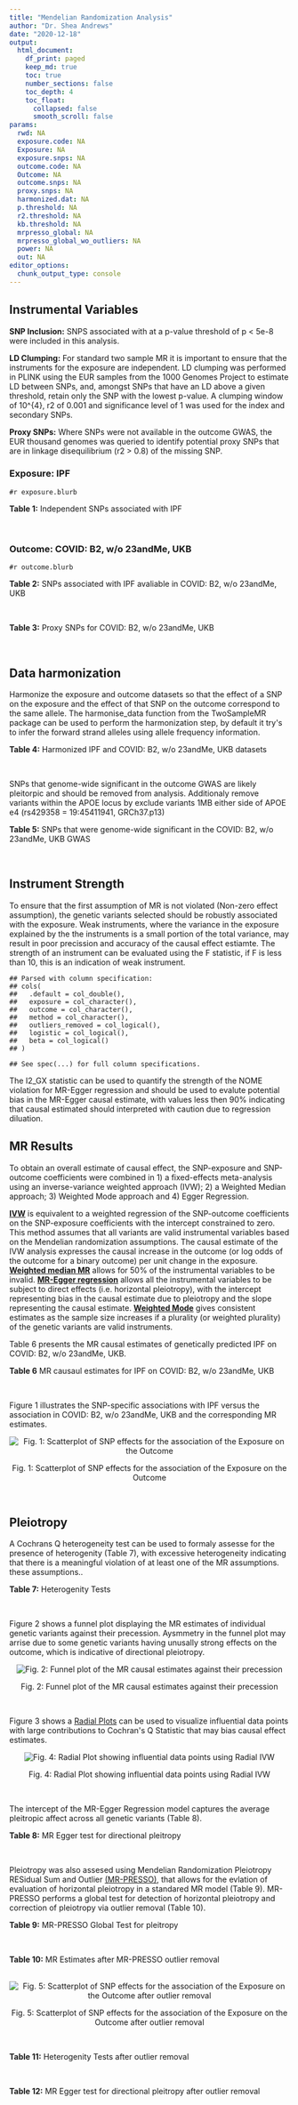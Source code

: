 ```yaml
---
title: "Mendelian Randomization Analysis"
author: "Dr. Shea Andrews"
date: "2020-12-18"
output:
  html_document:
    df_print: paged
    keep_md: true
    toc: true
    number_sections: false
    toc_depth: 4
    toc_float:
      collapsed: false
      smooth_scroll: false
params:
  rwd: NA
  exposure.code: NA
  Exposure: NA
  exposure.snps: NA
  outcome.code: NA
  Outcome: NA
  outcome.snps: NA
  proxy.snps: NA
  harmonized.dat: NA
  p.threshold: NA
  r2.threshold: NA
  kb.threshold: NA
  mrpresso_global: NA
  mrpresso_global_wo_outliers: NA
  power: NA
  out: NA
editor_options:
  chunk_output_type: console
---
```







## Instrumental Variables
**SNP Inclusion:** SNPS associated with at a p-value threshold of p < 5e-8 were included in this analysis.
<br>

**LD Clumping:** For standard two sample MR it is important to ensure that the instruments for the exposure are independent. LD clumping was performed in PLINK using the EUR samples from the 1000 Genomes Project to estimate LD between SNPs, and, amongst SNPs that have an LD above a given threshold, retain only the SNP with the lowest p-value. A clumping window of 10^{4}, r2 of 0.001 and significance level of 1 was used for the index and secondary SNPs.
<br>

**Proxy SNPs:** Where SNPs were not available in the outcome GWAS, the EUR thousand genomes was queried to identify potential proxy SNPs that are in linkage disequilibrium (r2 > 0.8) of the missing SNP.
<br>

### Exposure: IPF
`#r exposure.blurb`
<br>

**Table 1:** Independent SNPs associated with IPF
<div data-pagedtable="false">
  <script data-pagedtable-source type="application/json">
{"columns":[{"label":["SNP"],"name":[1],"type":["chr"],"align":["left"]},{"label":["CHROM"],"name":[2],"type":["dbl"],"align":["right"]},{"label":["POS"],"name":[3],"type":["dbl"],"align":["right"]},{"label":["REF"],"name":[4],"type":["chr"],"align":["left"]},{"label":["ALT"],"name":[5],"type":["chr"],"align":["left"]},{"label":["AF"],"name":[6],"type":["dbl"],"align":["right"]},{"label":["BETA"],"name":[7],"type":["dbl"],"align":["right"]},{"label":["SE"],"name":[8],"type":["dbl"],"align":["right"]},{"label":["Z"],"name":[9],"type":["dbl"],"align":["right"]},{"label":["P"],"name":[10],"type":["dbl"],"align":["right"]},{"label":["N"],"name":[11],"type":["dbl"],"align":["right"]},{"label":["TRAIT"],"name":[12],"type":["chr"],"align":["left"]}],"data":[{"1":"rs78238620","2":"3","3":"44902386","4":"T","5":"A","6":"0.053459","7":"0.4593835","8":"0.07390969","9":"6.215471","10":"5.117086e-10","11":"11259","12":"Idiopathic_Pulmonary_Fibrosis"},{"1":"rs12696304","2":"3","3":"169481271","4":"C","5":"G","6":"0.278854","7":"0.2668156","8":"0.03717319","9":"7.177635","10":"7.092778e-13","11":"11259","12":"Idiopathic_Pulmonary_Fibrosis"},{"1":"rs2013701","2":"4","3":"89885086","4":"G","5":"T","6":"0.487438","7":"-0.2424697","8":"0.03330002","9":"-7.281368","10":"3.304528e-13","11":"11259","12":"Idiopathic_Pulmonary_Fibrosis"},{"1":"rs7725218","2":"5","3":"1282414","4":"G","5":"A","6":"0.323107","7":"-0.3293240","8":"0.03544862","9":"-9.290180","10":"1.540283e-20","11":"11259","12":"Idiopathic_Pulmonary_Fibrosis"},{"1":"rs2076295","2":"6","3":"7563232","4":"T","5":"G","6":"0.468835","7":"0.3799705","8":"0.03322854","9":"11.435066","10":"2.793256e-30","11":"11259","12":"Idiopathic_Pulmonary_Fibrosis"},{"1":"rs12699415","2":"7","3":"1909479","4":"A","5":"G","6":"0.580176","7":"-0.2440172","8":"0.03400225","9":"-7.176502","10":"7.151760e-13","11":"11259","12":"Idiopathic_Pulmonary_Fibrosis"},{"1":"rs2897075","2":"7","3":"99630342","4":"C","5":"T","6":"0.391410","7":"0.2585521","8":"0.03404714","9":"7.593945","10":"3.103096e-14","11":"11259","12":"Idiopathic_Pulmonary_Fibrosis"},{"1":"rs28513081","2":"8","3":"120934126","4":"A","5":"G","6":"0.427310","7":"-0.2034907","8":"0.03346963","9":"-6.079862","10":"1.202864e-09","11":"11259","12":"Idiopathic_Pulmonary_Fibrosis"},{"1":"rs35705950","2":"11","3":"1241221","4":"G","5":"T","6":"0.140904","7":"1.5773608","8":"0.05180105","9":"30.450365","10":"1.184630e-203","11":"11259","12":"Idiopathic_Pulmonary_Fibrosis"},{"1":"rs9577395","2":"13","3":"113534984","4":"C","5":"G","6":"0.207732","7":"-0.2642992","8":"0.04115030","9":"-6.422778","10":"1.338099e-10","11":"11259","12":"Idiopathic_Pulmonary_Fibrosis"},{"1":"rs59424629","2":"15","3":"40720542","4":"G","5":"T","6":"0.538260","7":"0.2678313","8":"0.03320740","9":"8.065411","10":"7.298965e-16","11":"11259","12":"Idiopathic_Pulmonary_Fibrosis"},{"1":"rs62023891","2":"15","3":"86097216","4":"G","5":"A","6":"0.300615","7":"0.2356498","8":"0.03664299","9":"6.430965","10":"1.267962e-10","11":"11259","12":"Idiopathic_Pulmonary_Fibrosis"},{"1":"rs17652520","2":"17","3":"44098967","4":"G","5":"A","6":"0.214766","7":"-0.3286135","8":"0.04066747","9":"-8.080502","10":"6.450078e-16","11":"11259","12":"Idiopathic_Pulmonary_Fibrosis"},{"1":"rs12610495","2":"19","3":"4717672","4":"A","5":"G","6":"0.305555","7":"0.2722340","8":"0.03899250","9":"6.981701","10":"2.916276e-12","11":"11259","12":"Idiopathic_Pulmonary_Fibrosis"},{"1":"rs41308092","2":"20","3":"62324391","4":"G","5":"A","6":"0.019674","7":"0.7503587","8":"0.12196998","9":"6.151995","10":"7.651443e-10","11":"11259","12":"Idiopathic_Pulmonary_Fibrosis"}],"options":{"columns":{"min":{},"max":[10]},"rows":{"min":[10],"max":[10]},"pages":{}}}
  </script>
</div>
<br>

### Outcome: COVID: B2, w/o 23andMe, UKB
`#r outcome.blurb`
<br>

**Table 2:** SNPs associated with IPF avaliable in COVID: B2, w/o 23andMe, UKB
<div data-pagedtable="false">
  <script data-pagedtable-source type="application/json">
{"columns":[{"label":["SNP"],"name":[1],"type":["chr"],"align":["left"]},{"label":["CHROM"],"name":[2],"type":["dbl"],"align":["right"]},{"label":["POS"],"name":[3],"type":["dbl"],"align":["right"]},{"label":["REF"],"name":[4],"type":["chr"],"align":["left"]},{"label":["ALT"],"name":[5],"type":["chr"],"align":["left"]},{"label":["AF"],"name":[6],"type":["dbl"],"align":["right"]},{"label":["BETA"],"name":[7],"type":["dbl"],"align":["right"]},{"label":["SE"],"name":[8],"type":["dbl"],"align":["right"]},{"label":["Z"],"name":[9],"type":["dbl"],"align":["right"]},{"label":["P"],"name":[10],"type":["dbl"],"align":["right"]},{"label":["N"],"name":[11],"type":["dbl"],"align":["right"]},{"label":["TRAIT"],"name":[12],"type":["chr"],"align":["left"]}],"data":[{"1":"rs78238620","2":"3","3":"44902386","4":"T","5":"A","6":"0.05377","7":"0.0822880","8":"0.055953","9":"1.4706629","10":"1.414e-01","11":"543388","12":"COVID:_hospitalized_vs._population__eur_w/o_23andMe__ukbb"},{"1":"rs12696304","2":"3","3":"169481271","4":"C","5":"G","6":"0.25570","7":"0.0277080","8":"0.029041","9":"0.9540994","10":"3.400e-01","11":"543388","12":"COVID:_hospitalized_vs._population__eur_w/o_23andMe__ukbb"},{"1":"rs2013701","2":"4","3":"89885086","4":"G","5":"T","6":"0.53440","7":"-0.0407670","8":"0.025881","9":"-1.5751710","10":"1.152e-01","11":"542775","12":"COVID:_hospitalized_vs._population__eur_w/o_23andMe__ukbb"},{"1":"rs7725218","2":"5","3":"1282414","4":"G","5":"A","6":"0.35400","7":"-0.0287200","8":"0.026710","9":"-1.0752527","10":"2.823e-01","11":"543388","12":"COVID:_hospitalized_vs._population__eur_w/o_23andMe__ukbb"},{"1":"rs2076295","2":"6","3":"7563232","4":"T","5":"G","6":"0.42790","7":"0.0469270","8":"0.035693","9":"1.3147396","10":"1.886e-01","11":"530716","12":"COVID:_hospitalized_vs._population__eur_w/o_23andMe__ukbb"},{"1":"rs12699415","2":"7","3":"1909479","4":"A","5":"G","6":"0.57000","7":"-0.0591860","8":"0.026170","9":"-2.2615972","10":"2.372e-02","11":"543388","12":"COVID:_hospitalized_vs._population__eur_w/o_23andMe__ukbb"},{"1":"rs2897075","2":"7","3":"99630342","4":"C","5":"T","6":"0.38630","7":"0.0807280","8":"0.028344","9":"2.8481513","10":"4.398e-03","11":"540159","12":"COVID:_hospitalized_vs._population__eur_w/o_23andMe__ukbb"},{"1":"rs28513081","2":"8","3":"120934126","4":"A","5":"G","6":"0.47910","7":"-0.0589300","8":"0.032595","9":"-1.8079460","10":"7.061e-02","11":"533332","12":"COVID:_hospitalized_vs._population__eur_w/o_23andMe__ukbb"},{"1":"rs35705950","2":"11","3":"1241221","4":"G","5":"T","6":"0.11280","7":"-0.1978300","8":"0.054693","9":"-3.6170991","10":"2.979e-04","11":"258921","12":"COVID:_hospitalized_vs._population__eur_w/o_23andMe__ukbb"},{"1":"rs9577395","2":"13","3":"113534984","4":"C","5":"G","6":"0.22790","7":"0.1085300","8":"0.031007","9":"3.5001774","10":"4.648e-04","11":"543388","12":"COVID:_hospitalized_vs._population__eur_w/o_23andMe__ukbb"},{"1":"rs59424629","2":"15","3":"40720542","4":"G","5":"T","6":"0.56190","7":"0.0230500","8":"0.025712","9":"0.8964686","10":"3.700e-01","11":"543388","12":"COVID:_hospitalized_vs._population__eur_w/o_23andMe__ukbb"},{"1":"rs62023891","2":"15","3":"86097216","4":"G","5":"A","6":"0.30090","7":"-0.0030223","8":"0.028931","9":"-0.1044658","10":"9.168e-01","11":"543388","12":"COVID:_hospitalized_vs._population__eur_w/o_23andMe__ukbb"},{"1":"rs17652520","2":"17","3":"44098967","4":"G","5":"A","6":"0.14620","7":"-0.0713250","8":"0.038827","9":"-1.8369949","10":"6.621e-02","11":"533332","12":"COVID:_hospitalized_vs._population__eur_w/o_23andMe__ukbb"},{"1":"rs12610495","2":"19","3":"4717672","4":"A","5":"G","6":"0.32150","7":"0.1879600","8":"0.039091","9":"4.8082679","10":"1.523e-06","11":"530716","12":"COVID:_hospitalized_vs._population__eur_w/o_23andMe__ukbb"},{"1":"rs41308092","2":"20","3":"62324391","4":"G","5":"A","6":"0.03291","7":"-0.1110800","8":"0.099368","9":"-1.1178649","10":"2.636e-01","11":"541254","12":"COVID:_hospitalized_vs._population__eur_w/o_23andMe__ukbb"}],"options":{"columns":{"min":{},"max":[10]},"rows":{"min":[10],"max":[10]},"pages":{}}}
  </script>
</div>
<br>

**Table 3:** Proxy SNPs for COVID: B2, w/o 23andMe, UKB
<div data-pagedtable="false">
  <script data-pagedtable-source type="application/json">
{"columns":[{"label":["proxy.outcome"],"name":[1],"type":["lgl"],"align":["right"]},{"label":["target_snp"],"name":[2],"type":["lgl"],"align":["right"]},{"label":["proxy_snp"],"name":[3],"type":["lgl"],"align":["right"]},{"label":["ld.r2"],"name":[4],"type":["lgl"],"align":["right"]},{"label":["Dprime"],"name":[5],"type":["lgl"],"align":["right"]},{"label":["ref.proxy"],"name":[6],"type":["lgl"],"align":["right"]},{"label":["alt.proxy"],"name":[7],"type":["lgl"],"align":["right"]},{"label":["CHROM"],"name":[8],"type":["lgl"],"align":["right"]},{"label":["POS"],"name":[9],"type":["lgl"],"align":["right"]},{"label":["ALT.proxy"],"name":[10],"type":["lgl"],"align":["right"]},{"label":["REF.proxy"],"name":[11],"type":["lgl"],"align":["right"]},{"label":["AF"],"name":[12],"type":["lgl"],"align":["right"]},{"label":["BETA"],"name":[13],"type":["lgl"],"align":["right"]},{"label":["SE"],"name":[14],"type":["lgl"],"align":["right"]},{"label":["P"],"name":[15],"type":["lgl"],"align":["right"]},{"label":["N"],"name":[16],"type":["lgl"],"align":["right"]},{"label":["ref"],"name":[17],"type":["lgl"],"align":["right"]},{"label":["alt"],"name":[18],"type":["lgl"],"align":["right"]},{"label":["ALT"],"name":[19],"type":["lgl"],"align":["right"]},{"label":["REF"],"name":[20],"type":["lgl"],"align":["right"]},{"label":["PHASE"],"name":[21],"type":["lgl"],"align":["right"]}],"data":[{"1":"NA","2":"NA","3":"NA","4":"NA","5":"NA","6":"NA","7":"NA","8":"NA","9":"NA","10":"NA","11":"NA","12":"NA","13":"NA","14":"NA","15":"NA","16":"NA","17":"NA","18":"NA","19":"NA","20":"NA","21":"NA"}],"options":{"columns":{"min":{},"max":[10]},"rows":{"min":[10],"max":[10]},"pages":{}}}
  </script>
</div>
<br>

## Data harmonization
Harmonize the exposure and outcome datasets so that the effect of a SNP on the exposure and the effect of that SNP on the outcome correspond to the same allele. The harmonise_data function from the TwoSampleMR package can be used to perform the harmonization step, by default it try's to infer the forward strand alleles using allele frequency information.
<br>

**Table 4:** Harmonized IPF and COVID: B2, w/o 23andMe, UKB datasets
<div data-pagedtable="false">
  <script data-pagedtable-source type="application/json">
{"columns":[{"label":["SNP"],"name":[1],"type":["chr"],"align":["left"]},{"label":["effect_allele.exposure"],"name":[2],"type":["chr"],"align":["left"]},{"label":["other_allele.exposure"],"name":[3],"type":["chr"],"align":["left"]},{"label":["effect_allele.outcome"],"name":[4],"type":["chr"],"align":["left"]},{"label":["other_allele.outcome"],"name":[5],"type":["chr"],"align":["left"]},{"label":["beta.exposure"],"name":[6],"type":["dbl"],"align":["right"]},{"label":["beta.outcome"],"name":[7],"type":["dbl"],"align":["right"]},{"label":["eaf.exposure"],"name":[8],"type":["dbl"],"align":["right"]},{"label":["eaf.outcome"],"name":[9],"type":["dbl"],"align":["right"]},{"label":["remove"],"name":[10],"type":["lgl"],"align":["right"]},{"label":["palindromic"],"name":[11],"type":["lgl"],"align":["right"]},{"label":["ambiguous"],"name":[12],"type":["lgl"],"align":["right"]},{"label":["id.outcome"],"name":[13],"type":["chr"],"align":["left"]},{"label":["chr.outcome"],"name":[14],"type":["dbl"],"align":["right"]},{"label":["pos.outcome"],"name":[15],"type":["dbl"],"align":["right"]},{"label":["se.outcome"],"name":[16],"type":["dbl"],"align":["right"]},{"label":["z.outcome"],"name":[17],"type":["dbl"],"align":["right"]},{"label":["pval.outcome"],"name":[18],"type":["dbl"],"align":["right"]},{"label":["samplesize.outcome"],"name":[19],"type":["dbl"],"align":["right"]},{"label":["outcome"],"name":[20],"type":["chr"],"align":["left"]},{"label":["mr_keep.outcome"],"name":[21],"type":["lgl"],"align":["right"]},{"label":["pval_origin.outcome"],"name":[22],"type":["chr"],"align":["left"]},{"label":["chr.exposure"],"name":[23],"type":["dbl"],"align":["right"]},{"label":["pos.exposure"],"name":[24],"type":["dbl"],"align":["right"]},{"label":["se.exposure"],"name":[25],"type":["dbl"],"align":["right"]},{"label":["z.exposure"],"name":[26],"type":["dbl"],"align":["right"]},{"label":["pval.exposure"],"name":[27],"type":["dbl"],"align":["right"]},{"label":["samplesize.exposure"],"name":[28],"type":["dbl"],"align":["right"]},{"label":["exposure"],"name":[29],"type":["chr"],"align":["left"]},{"label":["mr_keep.exposure"],"name":[30],"type":["lgl"],"align":["right"]},{"label":["pval_origin.exposure"],"name":[31],"type":["chr"],"align":["left"]},{"label":["id.exposure"],"name":[32],"type":["chr"],"align":["left"]},{"label":["action"],"name":[33],"type":["dbl"],"align":["right"]},{"label":["mr_keep"],"name":[34],"type":["lgl"],"align":["right"]},{"label":["pt"],"name":[35],"type":["dbl"],"align":["right"]},{"label":["pleitropy_keep"],"name":[36],"type":["lgl"],"align":["right"]},{"label":["mrpresso_RSSobs"],"name":[37],"type":["dbl"],"align":["right"]},{"label":["mrpresso_pval"],"name":[38],"type":["chr"],"align":["left"]},{"label":["mrpresso_keep"],"name":[39],"type":["lgl"],"align":["right"]}],"data":[{"1":"rs12610495","2":"G","3":"A","4":"G","5":"A","6":"0.2722340","7":"0.1879600","8":"0.305555","9":"0.32150","10":"FALSE","11":"FALSE","12":"FALSE","13":"WYfLY8","14":"19","15":"4717672","16":"0.039091","17":"4.8082679","18":"1.523e-06","19":"530716","20":"covidhgi2020anaB2v4eurwoukbb","21":"TRUE","22":"reported","23":"19","24":"4717672","25":"0.03899250","26":"6.981701","27":"2.916276e-12","28":"11259","29":"Allen2020ipf","30":"TRUE","31":"reported","32":"VkzRA3","33":"2","34":"TRUE","35":"5e-08","36":"TRUE","37":"3.518818e-02","38":"<0.0015","39":"FALSE"},{"1":"rs12696304","2":"G","3":"C","4":"G","5":"C","6":"0.2668156","7":"0.0277080","8":"0.278854","9":"0.25570","10":"FALSE","11":"TRUE","12":"FALSE","13":"WYfLY8","14":"3","15":"169481271","16":"0.029041","17":"0.9540994","18":"3.400e-01","19":"543388","20":"covidhgi2020anaB2v4eurwoukbb","21":"TRUE","22":"reported","23":"3","24":"169481271","25":"0.03717319","26":"7.177635","27":"7.092778e-13","28":"11259","29":"Allen2020ipf","30":"TRUE","31":"reported","32":"VkzRA3","33":"2","34":"TRUE","35":"5e-08","36":"TRUE","37":"5.681840e-04","38":"1","39":"TRUE"},{"1":"rs12699415","2":"G","3":"A","4":"G","5":"A","6":"-0.2440172","7":"-0.0591860","8":"0.580176","9":"0.57000","10":"FALSE","11":"FALSE","12":"FALSE","13":"WYfLY8","14":"7","15":"1909479","16":"0.026170","17":"-2.2615972","18":"2.372e-02","19":"543388","20":"covidhgi2020anaB2v4eurwoukbb","21":"TRUE","22":"reported","23":"7","24":"1909479","25":"0.03400225","26":"-7.176502","27":"7.151760e-13","28":"11259","29":"Allen2020ipf","30":"TRUE","31":"reported","32":"VkzRA3","33":"2","34":"TRUE","35":"5e-08","36":"TRUE","37":"3.276073e-03","38":"0.501","39":"TRUE"},{"1":"rs17652520","2":"A","3":"G","4":"A","5":"G","6":"-0.3286135","7":"-0.0713250","8":"0.214766","9":"0.14620","10":"FALSE","11":"FALSE","12":"FALSE","13":"WYfLY8","14":"17","15":"44098967","16":"0.038827","17":"-1.8369949","18":"6.621e-02","19":"533332","20":"covidhgi2020anaB2v4eurwoukbb","21":"TRUE","22":"reported","23":"17","24":"44098967","25":"0.04066747","26":"-8.080502","27":"6.450078e-16","28":"11259","29":"Allen2020ipf","30":"TRUE","31":"reported","32":"VkzRA3","33":"2","34":"TRUE","35":"5e-08","36":"TRUE","37":"4.591778e-03","38":"1","39":"TRUE"},{"1":"rs2013701","2":"T","3":"G","4":"T","5":"G","6":"-0.2424697","7":"-0.0407670","8":"0.487438","9":"0.53440","10":"FALSE","11":"FALSE","12":"FALSE","13":"WYfLY8","14":"4","15":"89885086","16":"0.025881","17":"-1.5751710","18":"1.152e-01","19":"542775","20":"covidhgi2020anaB2v4eurwoukbb","21":"TRUE","22":"reported","23":"4","24":"89885086","25":"0.03330002","26":"-7.281368","27":"3.304528e-13","28":"11259","29":"Allen2020ipf","30":"TRUE","31":"reported","32":"VkzRA3","33":"2","34":"TRUE","35":"5e-08","36":"TRUE","37":"1.445079e-03","38":"1","39":"TRUE"},{"1":"rs2076295","2":"G","3":"T","4":"G","5":"T","6":"0.3799705","7":"0.0469270","8":"0.468835","9":"0.42790","10":"FALSE","11":"FALSE","12":"FALSE","13":"WYfLY8","14":"6","15":"7563232","16":"0.035693","17":"1.3147396","18":"1.886e-01","19":"530716","20":"covidhgi2020anaB2v4eurwoukbb","21":"TRUE","22":"reported","23":"6","24":"7563232","25":"0.03322854","26":"11.435066","27":"2.793256e-30","28":"11259","29":"Allen2020ipf","30":"TRUE","31":"reported","32":"VkzRA3","33":"2","34":"TRUE","35":"5e-08","36":"TRUE","37":"1.797593e-03","38":"1","39":"TRUE"},{"1":"rs28513081","2":"G","3":"A","4":"G","5":"A","6":"-0.2034907","7":"-0.0589300","8":"0.427310","9":"0.47910","10":"FALSE","11":"FALSE","12":"FALSE","13":"WYfLY8","14":"8","15":"120934126","16":"0.032595","17":"-1.8079460","18":"7.061e-02","19":"533332","20":"covidhgi2020anaB2v4eurwoukbb","21":"TRUE","22":"reported","23":"8","24":"120934126","25":"0.03346963","26":"-6.079862","27":"1.202864e-09","28":"11259","29":"Allen2020ipf","30":"TRUE","31":"reported","32":"VkzRA3","33":"2","34":"TRUE","35":"5e-08","36":"TRUE","37":"3.171098e-03","38":"1","39":"TRUE"},{"1":"rs2897075","2":"T","3":"C","4":"T","5":"C","6":"0.2585521","7":"0.0807280","8":"0.391410","9":"0.38630","10":"FALSE","11":"FALSE","12":"FALSE","13":"WYfLY8","14":"7","15":"99630342","16":"0.028344","17":"2.8481513","18":"4.398e-03","19":"540159","20":"covidhgi2020anaB2v4eurwoukbb","21":"TRUE","22":"reported","23":"7","24":"99630342","25":"0.03404714","26":"7.593945","27":"3.103096e-14","28":"11259","29":"Allen2020ipf","30":"TRUE","31":"reported","32":"VkzRA3","33":"2","34":"TRUE","35":"5e-08","36":"TRUE","37":"6.294405e-03","38":"0.054","39":"TRUE"},{"1":"rs35705950","2":"T","3":"G","4":"T","5":"G","6":"1.5773608","7":"-0.1978300","8":"0.140904","9":"0.11280","10":"FALSE","11":"FALSE","12":"FALSE","13":"WYfLY8","14":"11","15":"1241221","16":"0.054693","17":"-3.6170991","18":"2.979e-04","19":"258921","20":"covidhgi2020anaB2v4eurwoukbb","21":"TRUE","22":"reported","23":"11","24":"1241221","25":"0.05180105","26":"30.450365","27":"1.000000e-200","28":"11259","29":"Allen2020ipf","30":"TRUE","31":"reported","32":"VkzRA3","33":"2","34":"TRUE","35":"5e-08","36":"TRUE","37":"1.539635e-01","38":"<0.0015","39":"FALSE"},{"1":"rs41308092","2":"A","3":"G","4":"A","5":"G","6":"0.7503587","7":"-0.1110800","8":"0.019674","9":"0.03291","10":"FALSE","11":"FALSE","12":"FALSE","13":"WYfLY8","14":"20","15":"62324391","16":"0.099368","17":"-1.1178649","18":"2.636e-01","19":"541254","20":"covidhgi2020anaB2v4eurwoukbb","21":"TRUE","22":"reported","23":"20","24":"62324391","25":"0.12196998","26":"6.151995","27":"7.651443e-10","28":"11259","29":"Allen2020ipf","30":"TRUE","31":"reported","32":"VkzRA3","33":"2","34":"TRUE","35":"5e-08","36":"TRUE","37":"1.652750e-02","38":"1","39":"TRUE"},{"1":"rs59424629","2":"T","3":"G","4":"T","5":"G","6":"0.2678313","7":"0.0230500","8":"0.538260","9":"0.56190","10":"FALSE","11":"FALSE","12":"FALSE","13":"WYfLY8","14":"15","15":"40720542","16":"0.025712","17":"0.8964686","18":"3.700e-01","19":"543388","20":"covidhgi2020anaB2v4eurwoukbb","21":"TRUE","22":"reported","23":"15","24":"40720542","25":"0.03320740","26":"8.065411","27":"7.298965e-16","28":"11259","29":"Allen2020ipf","30":"TRUE","31":"reported","32":"VkzRA3","33":"2","34":"TRUE","35":"5e-08","36":"TRUE","37":"3.684828e-04","38":"1","39":"TRUE"},{"1":"rs62023891","2":"A","3":"G","4":"A","5":"G","6":"0.2356498","7":"-0.0030223","8":"0.300615","9":"0.30090","10":"FALSE","11":"FALSE","12":"FALSE","13":"WYfLY8","14":"15","15":"86097216","16":"0.028931","17":"-0.1044658","18":"9.168e-01","19":"543388","20":"covidhgi2020anaB2v4eurwoukbb","21":"TRUE","22":"reported","23":"15","24":"86097216","25":"0.03664299","26":"6.430965","27":"1.267962e-10","28":"11259","29":"Allen2020ipf","30":"TRUE","31":"reported","32":"VkzRA3","33":"2","34":"TRUE","35":"5e-08","36":"TRUE","37":"5.774755e-05","38":"1","39":"TRUE"},{"1":"rs7725218","2":"A","3":"G","4":"A","5":"G","6":"-0.3293240","7":"-0.0287200","8":"0.323107","9":"0.35400","10":"FALSE","11":"FALSE","12":"FALSE","13":"WYfLY8","14":"5","15":"1282414","16":"0.026710","17":"-1.0752527","18":"2.823e-01","19":"543388","20":"covidhgi2020anaB2v4eurwoukbb","21":"TRUE","22":"reported","23":"5","24":"1282414","25":"0.03544862","26":"-9.290180","27":"1.540283e-20","28":"11259","29":"Allen2020ipf","30":"TRUE","31":"reported","32":"VkzRA3","33":"2","34":"TRUE","35":"5e-08","36":"TRUE","37":"6.040494e-04","38":"1","39":"TRUE"},{"1":"rs78238620","2":"A","3":"T","4":"A","5":"T","6":"0.4593835","7":"0.0822880","8":"0.053459","9":"0.05377","10":"FALSE","11":"TRUE","12":"FALSE","13":"WYfLY8","14":"3","15":"44902386","16":"0.055953","17":"1.4706629","18":"1.414e-01","19":"543388","20":"covidhgi2020anaB2v4eurwoukbb","21":"TRUE","22":"reported","23":"3","24":"44902386","25":"0.07390969","26":"6.215471","27":"5.117086e-10","28":"11259","29":"Allen2020ipf","30":"TRUE","31":"reported","32":"VkzRA3","33":"2","34":"TRUE","35":"5e-08","36":"TRUE","37":"5.849302e-03","38":"1","39":"TRUE"},{"1":"rs9577395","2":"G","3":"C","4":"G","5":"C","6":"-0.2642992","7":"0.1085300","8":"0.207732","9":"0.22790","10":"FALSE","11":"TRUE","12":"FALSE","13":"WYfLY8","14":"13","15":"113534984","16":"0.031007","17":"3.5001774","18":"4.648e-04","19":"543388","20":"covidhgi2020anaB2v4eurwoukbb","21":"TRUE","22":"reported","23":"13","24":"113534984","25":"0.04115030","26":"-6.422778","27":"1.338099e-10","28":"11259","29":"Allen2020ipf","30":"TRUE","31":"reported","32":"VkzRA3","33":"2","34":"TRUE","35":"5e-08","36":"TRUE","37":"1.385725e-02","38":"0.003","39":"FALSE"}],"options":{"columns":{"min":{},"max":[10]},"rows":{"min":[10],"max":[10]},"pages":{}}}
  </script>
</div>
<br>

SNPs that genome-wide significant in the outcome GWAS are likely pleitorpic and should be removed from analysis. Additionaly remove variants within the APOE locus by exclude variants 1MB either side of APOE e4 (rs429358 = 19:45411941, GRCh37.p13)
<br>


**Table 5:** SNPs that were genome-wide significant in the COVID: B2, w/o 23andMe, UKB GWAS
<div data-pagedtable="false">
  <script data-pagedtable-source type="application/json">
{"columns":[{"label":["SNP"],"name":[1],"type":["chr"],"align":["left"]},{"label":["chr.outcome"],"name":[2],"type":["dbl"],"align":["right"]},{"label":["pos.outcome"],"name":[3],"type":["dbl"],"align":["right"]},{"label":["pval.exposure"],"name":[4],"type":["dbl"],"align":["right"]},{"label":["pval.outcome"],"name":[5],"type":["dbl"],"align":["right"]}],"data":[],"options":{"columns":{"min":{},"max":[10]},"rows":{"min":[10],"max":[10]},"pages":{}}}
  </script>
</div>
<br>


## Instrument Strength
To ensure that the first assumption of MR is not violated (Non-zero effect assumption), the genetic variants selected should be robustly associated with the exposure. Weak instruments, where the variance in the exposure explained by the the instruments is a small portion of the total variance, may result in poor precission and accuracy of the causal effect estiamte. The strength of an instrument can be evaluated using the F statistic, if F is less than 10, this is an indication of weak instrument.


```
## Parsed with column specification:
## cols(
##   .default = col_double(),
##   exposure = col_character(),
##   outcome = col_character(),
##   method = col_character(),
##   outliers_removed = col_logical(),
##   logistic = col_logical(),
##   beta = col_logical()
## )
```

```
## See spec(...) for full column specifications.
```

<div data-pagedtable="false">
  <script data-pagedtable-source type="application/json">
{"columns":[{"label":["outliers_removed"],"name":[1],"type":["lgl"],"align":["right"]},{"label":["pve.exposure"],"name":[2],"type":["dbl"],"align":["right"]},{"label":["F"],"name":[3],"type":["dbl"],"align":["right"]},{"label":["Alpha"],"name":[4],"type":["dbl"],"align":["right"]},{"label":["NCP"],"name":[5],"type":["dbl"],"align":["right"]},{"label":["Power"],"name":[6],"type":["dbl"],"align":["right"]}],"data":[{"1":"FALSE","2":"0.14289659","3":"124.96246","4":"0.05","5":"3.428157","6":"0.4568941"},{"1":"TRUE","2":"0.06314381","3":"63.16473","4":"0.05","5":"56.488846","6":"1.0000000"}],"options":{"columns":{"min":{},"max":[10]},"rows":{"min":[10],"max":[10]},"pages":{}}}
  </script>
</div>

The I2_GX statistic can be used to quantify the strength of the NOME violation for MR-Egger regression and should be used to evalute potential bias in the MR-Egger causal estimate, with values less then 90% indicating that causal estimated should interpreted with caution due to regression diluation.

<div data-pagedtable="false">
  <script data-pagedtable-source type="application/json">
{"columns":[{"label":["outliers_removed"],"name":[1],"type":["lgl"],"align":["right"]},{"label":["Isq_gx"],"name":[2],"type":["dbl"],"align":["right"]}],"data":[{"1":"FALSE","2":"0.9672862"},{"1":"TRUE","2":"0.4626323"}],"options":{"columns":{"min":{},"max":[10]},"rows":{"min":[10],"max":[10]},"pages":{}}}
  </script>
</div>


##  MR Results
To obtain an overall estimate of causal effect, the SNP-exposure and SNP-outcome coefficients were combined in 1) a fixed-effects meta-analysis using an inverse-variance weighted approach (IVW); 2) a Weighted Median approach; 3) Weighted Mode approach and 4) Egger Regression.


[**IVW**](https://doi.org/10.1002/gepi.21758) is equivalent to a weighted regression of the SNP-outcome coefficients on the SNP-exposure coefficients with the intercept constrained to zero. This method assumes that all variants are valid instrumental variables based on the Mendelian randomization assumptions. The causal estimate of the IVW analysis expresses the causal increase in the outcome (or log odds of the outcome for a binary outcome) per unit change in the exposure. [**Weighted median MR**](https://doi.org/10.1002/gepi.21965) allows for 50% of the instrumental variables to be invalid. [**MR-Egger regression**](https://doi.org/10.1093/ije/dyw220) allows all the instrumental variables to be subject to direct effects (i.e. horizontal pleiotropy), with the intercept representing bias in the causal estimate due to pleiotropy and the slope representing the causal estimate. [**Weighted Mode**](https://doi.org/10.1093/ije/dyx102) gives consistent estimates as the sample size increases if a plurality (or weighted plurality) of the genetic variants are valid instruments.
<br>



Table 6 presents the MR causal estimates of genetically predicted IPF on COVID: B2, w/o 23andMe, UKB.
<br>

**Table 6** MR causaul estimates for IPF on COVID: B2, w/o 23andMe, UKB
<div data-pagedtable="false">
  <script data-pagedtable-source type="application/json">
{"columns":[{"label":["id.exposure"],"name":[1],"type":["chr"],"align":["left"]},{"label":["id.outcome"],"name":[2],"type":["chr"],"align":["left"]},{"label":["outcome"],"name":[3],"type":["fctr"],"align":["left"]},{"label":["exposure"],"name":[4],"type":["fctr"],"align":["left"]},{"label":["method"],"name":[5],"type":["fctr"],"align":["left"]},{"label":["nsnp"],"name":[6],"type":["int"],"align":["right"]},{"label":["b"],"name":[7],"type":["dbl"],"align":["right"]},{"label":["se"],"name":[8],"type":["dbl"],"align":["right"]},{"label":["pval"],"name":[9],"type":["dbl"],"align":["right"]}],"data":[{"1":"VkzRA3","2":"WYfLY8","3":"covidhgi2020anaB2v4eurwoukbb","4":"Allen2020ipf","5":"Inverse variance weighted (fixed effects)","6":"15","7":"0.01833662","8":"0.02252753","9":"0.41566503"},{"1":"VkzRA3","2":"WYfLY8","3":"covidhgi2020anaB2v4eurwoukbb","4":"Allen2020ipf","5":"Weighted median","6":"15","7":"-0.01827253","8":"0.04737447","9":"0.69971572"},{"1":"VkzRA3","2":"WYfLY8","3":"covidhgi2020anaB2v4eurwoukbb","4":"Allen2020ipf","5":"Weighted mode","6":"15","7":"-0.11443083","8":"0.04306038","9":"0.01875423"},{"1":"VkzRA3","2":"WYfLY8","3":"covidhgi2020anaB2v4eurwoukbb","4":"Allen2020ipf","5":"MR Egger","6":"15","7":"-0.16843898","8":"0.07726522","9":"0.04823432"}],"options":{"columns":{"min":{},"max":[10]},"rows":{"min":[10],"max":[10]},"pages":{}}}
  </script>
</div>
<br>

Figure 1 illustrates the SNP-specific associations with IPF versus the association in COVID: B2, w/o 23andMe, UKB and the corresponding MR estimates.
<br>

<div class="figure" style="text-align: center">
<img src="/sc/arion/projects/LOAD/shea/Projects/MRcovid/results/MRcovideurwoukbb/Allen2020ipf/covidhgi2020anaB2v4eurwoukbb/Allen2020ipf_5e-8_covidhgi2020anaB2v4eurwoukbb_MR_Analaysis_files/figure-html/scatter_plot-1.png" alt="Fig. 1: Scatterplot of SNP effects for the association of the Exposure on the Outcome"  />
<p class="caption">Fig. 1: Scatterplot of SNP effects for the association of the Exposure on the Outcome</p>
</div>
<br>


## Pleiotropy
A Cochrans Q heterogeneity test can be used to formaly assesse for the presence of heterogenity (Table 7), with excessive heterogeneity indicating that there is a meaningful violation of at least one of the MR assumptions.
these assumptions..
<br>

**Table 7:** Heterogenity Tests
<div data-pagedtable="false">
  <script data-pagedtable-source type="application/json">
{"columns":[{"label":["id.exposure"],"name":[1],"type":["chr"],"align":["left"]},{"label":["id.outcome"],"name":[2],"type":["chr"],"align":["left"]},{"label":["outcome"],"name":[3],"type":["fctr"],"align":["left"]},{"label":["exposure"],"name":[4],"type":["fctr"],"align":["left"]},{"label":["method"],"name":[5],"type":["fctr"],"align":["left"]},{"label":["Q"],"name":[6],"type":["dbl"],"align":["right"]},{"label":["Q_df"],"name":[7],"type":["dbl"],"align":["right"]},{"label":["Q_pval"],"name":[8],"type":["dbl"],"align":["right"]}],"data":[{"1":"VkzRA3","2":"WYfLY8","3":"covidhgi2020anaB2v4eurwoukbb","4":"Allen2020ipf","5":"MR Egger","6":"47.34253","7":"13","8":"8.456525e-06"},{"1":"VkzRA3","2":"WYfLY8","3":"covidhgi2020anaB2v4eurwoukbb","4":"Allen2020ipf","5":"Inverse variance weighted","6":"78.16477","7":"14","8":"6.186583e-11"}],"options":{"columns":{"min":{},"max":[10]},"rows":{"min":[10],"max":[10]},"pages":{}}}
  </script>
</div>
<br>

Figure 2 shows a funnel plot displaying the MR estimates of individual genetic variants against their precession. Aysmmetry in the funnel plot may arrise due to some genetic variants having unusally strong effects on the outcome, which is indicative of directional pleiotropy.
<br>

<div class="figure" style="text-align: center">
<img src="/sc/arion/projects/LOAD/shea/Projects/MRcovid/results/MRcovideurwoukbb/Allen2020ipf/covidhgi2020anaB2v4eurwoukbb/Allen2020ipf_5e-8_covidhgi2020anaB2v4eurwoukbb_MR_Analaysis_files/figure-html/funnel_plot-1.png" alt="Fig. 2: Funnel plot of the MR causal estimates against their precession"  />
<p class="caption">Fig. 2: Funnel plot of the MR causal estimates against their precession</p>
</div>
<br>

Figure 3 shows a [Radial Plots](https://github.com/WSpiller/RadialMR) can be used to visualize influential data points with large contributions to Cochran's Q Statistic that may bias causal effect estimates.



<div class="figure" style="text-align: center">
<img src="/sc/arion/projects/LOAD/shea/Projects/MRcovid/results/MRcovideurwoukbb/Allen2020ipf/covidhgi2020anaB2v4eurwoukbb/Allen2020ipf_5e-8_covidhgi2020anaB2v4eurwoukbb_MR_Analaysis_files/figure-html/Radial_Plot-1.png" alt="Fig. 4: Radial Plot showing influential data points using Radial IVW"  />
<p class="caption">Fig. 4: Radial Plot showing influential data points using Radial IVW</p>
</div>
<br>

The intercept of the MR-Egger Regression model captures the average pleitropic affect across all genetic variants (Table 8).
<br>

**Table 8:** MR Egger test for directional pleitropy
<div data-pagedtable="false">
  <script data-pagedtable-source type="application/json">
{"columns":[{"label":["id.exposure"],"name":[1],"type":["chr"],"align":["left"]},{"label":["id.outcome"],"name":[2],"type":["chr"],"align":["left"]},{"label":["outcome"],"name":[3],"type":["fctr"],"align":["left"]},{"label":["exposure"],"name":[4],"type":["fctr"],"align":["left"]},{"label":["egger_intercept"],"name":[5],"type":["dbl"],"align":["right"]},{"label":["se"],"name":[6],"type":["dbl"],"align":["right"]},{"label":["pval"],"name":[7],"type":["dbl"],"align":["right"]}],"data":[{"1":"VkzRA3","2":"WYfLY8","3":"covidhgi2020anaB2v4eurwoukbb","4":"Allen2020ipf","5":"0.08334928","6":"0.02864994","7":"0.01218999"}],"options":{"columns":{"min":{},"max":[10]},"rows":{"min":[10],"max":[10]},"pages":{}}}
  </script>
</div>
<br>

Pleiotropy was also assesed using Mendelian Randomization Pleiotropy RESidual Sum and Outlier [(MR-PRESSO)](https://doi.org/10.1038/s41588-018-0099-7), that allows for the evlation of evaluation of horizontal pleiotropy in a standared MR model (Table 9). MR-PRESSO performs a global test for detection of horizontal pleiotropy and correction of pleiotropy via outlier removal (Table 10).
<br>

**Table 9:** MR-PRESSO Global Test for pleitropy
<div data-pagedtable="false">
  <script data-pagedtable-source type="application/json">
{"columns":[{"label":["id.exposure"],"name":[1],"type":["chr"],"align":["left"]},{"label":["id.outcome"],"name":[2],"type":["chr"],"align":["left"]},{"label":["outcome"],"name":[3],"type":["chr"],"align":["left"]},{"label":["exposure"],"name":[4],"type":["chr"],"align":["left"]},{"label":["pt"],"name":[5],"type":["dbl"],"align":["right"]},{"label":["outliers_removed"],"name":[6],"type":["lgl"],"align":["right"]},{"label":["n_outliers"],"name":[7],"type":["dbl"],"align":["right"]},{"label":["RSSobs"],"name":[8],"type":["dbl"],"align":["right"]},{"label":["pval"],"name":[9],"type":["chr"],"align":["left"]}],"data":[{"1":"VkzRA3","2":"WYfLY8","3":"covidhgi2020anaB2v4eurwoukbb","4":"Allen2020ipf","5":"5e-08","6":"FALSE","7":"3","8":"116.8168","9":"<1e-04"}],"options":{"columns":{"min":{},"max":[10]},"rows":{"min":[10],"max":[10]},"pages":{}}}
  </script>
</div>
<br>


**Table 10:** MR Estimates after MR-PRESSO outlier removal
<div data-pagedtable="false">
  <script data-pagedtable-source type="application/json">
{"columns":[{"label":["id.exposure"],"name":[1],"type":["chr"],"align":["left"]},{"label":["id.outcome"],"name":[2],"type":["chr"],"align":["left"]},{"label":["outcome"],"name":[3],"type":["fctr"],"align":["left"]},{"label":["exposure"],"name":[4],"type":["fctr"],"align":["left"]},{"label":["method"],"name":[5],"type":["fctr"],"align":["left"]},{"label":["nsnp"],"name":[6],"type":["int"],"align":["right"]},{"label":["b"],"name":[7],"type":["dbl"],"align":["right"]},{"label":["se"],"name":[8],"type":["dbl"],"align":["right"]},{"label":["pval"],"name":[9],"type":["dbl"],"align":["right"]}],"data":[{"1":"VkzRA3","2":"WYfLY8","3":"covidhgi2020anaB2v4eurwoukbb","4":"Allen2020ipf","5":"Inverse variance weighted (fixed effects)","6":"12","7":"0.13443813","8":"0.03134862","9":"0.0000179895"},{"1":"VkzRA3","2":"WYfLY8","3":"covidhgi2020anaB2v4eurwoukbb","4":"Allen2020ipf","5":"Weighted median","6":"12","7":"0.11764682","8":"0.04328304","9":"0.0065661670"},{"1":"VkzRA3","2":"WYfLY8","3":"covidhgi2020anaB2v4eurwoukbb","4":"Allen2020ipf","5":"Weighted mode","6":"12","7":"0.11335942","8":"0.05941160","9":"0.0828159407"},{"1":"VkzRA3","2":"WYfLY8","3":"covidhgi2020anaB2v4eurwoukbb","4":"Allen2020ipf","5":"MR Egger","6":"12","7":"-0.08065164","8":"0.13090632","9":"0.5515925961"}],"options":{"columns":{"min":{},"max":[10]},"rows":{"min":[10],"max":[10]},"pages":{}}}
  </script>
</div>
<br>

<div class="figure" style="text-align: center">
<img src="/sc/arion/projects/LOAD/shea/Projects/MRcovid/results/MRcovideurwoukbb/Allen2020ipf/covidhgi2020anaB2v4eurwoukbb/Allen2020ipf_5e-8_covidhgi2020anaB2v4eurwoukbb_MR_Analaysis_files/figure-html/scatter_plot_outlier-1.png" alt="Fig. 5: Scatterplot of SNP effects for the association of the Exposure on the Outcome after outlier removal"  />
<p class="caption">Fig. 5: Scatterplot of SNP effects for the association of the Exposure on the Outcome after outlier removal</p>
</div>
<br>

**Table 11:** Heterogenity Tests after outlier removal
<div data-pagedtable="false">
  <script data-pagedtable-source type="application/json">
{"columns":[{"label":["id.exposure"],"name":[1],"type":["chr"],"align":["left"]},{"label":["id.outcome"],"name":[2],"type":["chr"],"align":["left"]},{"label":["outcome"],"name":[3],"type":["fctr"],"align":["left"]},{"label":["exposure"],"name":[4],"type":["fctr"],"align":["left"]},{"label":["method"],"name":[5],"type":["fctr"],"align":["left"]},{"label":["Q"],"name":[6],"type":["dbl"],"align":["right"]},{"label":["Q_df"],"name":[7],"type":["dbl"],"align":["right"]},{"label":["Q_pval"],"name":[8],"type":["dbl"],"align":["right"]}],"data":[{"1":"VkzRA3","2":"WYfLY8","3":"covidhgi2020anaB2v4eurwoukbb","4":"Allen2020ipf","5":"MR Egger","6":"9.118152","7":"10","8":"0.5209285"},{"1":"VkzRA3","2":"WYfLY8","3":"covidhgi2020anaB2v4eurwoukbb","4":"Allen2020ipf","5":"Inverse variance weighted","6":"11.982111","7":"11","8":"0.3649894"}],"options":{"columns":{"min":{},"max":[10]},"rows":{"min":[10],"max":[10]},"pages":{}}}
  </script>
</div>
<br>

**Table 12:** MR Egger test for directional pleitropy after outlier removal
<div data-pagedtable="false">
  <script data-pagedtable-source type="application/json">
{"columns":[{"label":["id.exposure"],"name":[1],"type":["chr"],"align":["left"]},{"label":["id.outcome"],"name":[2],"type":["chr"],"align":["left"]},{"label":["outcome"],"name":[3],"type":["fctr"],"align":["left"]},{"label":["exposure"],"name":[4],"type":["fctr"],"align":["left"]},{"label":["egger_intercept"],"name":[5],"type":["dbl"],"align":["right"]},{"label":["se"],"name":[6],"type":["dbl"],"align":["right"]},{"label":["pval"],"name":[7],"type":["dbl"],"align":["right"]}],"data":[{"1":"VkzRA3","2":"WYfLY8","3":"covidhgi2020anaB2v4eurwoukbb","4":"Allen2020ipf","5":"0.0637125","6":"0.03764794","7":"0.1214563"}],"options":{"columns":{"min":{},"max":[10]},"rows":{"min":[10],"max":[10]},"pages":{}}}
  </script>
</div>
<br>

